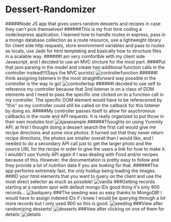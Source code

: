 Dessert-Randomizer
==================

#####Node JS app that gives users random desserts and recipes in case they can't pick themselves!
######This is my first time coding a node/express application.  I learned how to handle routes in express, pass in a mongo database collection as a route resource, use a lightweight library for client side http requests, store environment variables and pass to routes as locals, use Jade for html templating and basically how to structure files in a scalable way.
######I am very comfortble with my client side Javascript, and I decided to use an MVC strcture for the most part.
####Put that json parsing in the model and create two additional function calls in the controller instead!!!(Says the MVC purists)
![controllerfunction](http://i.imgur.com/J0AM8aU.jpg)
######I think assigning listeners in the most straightforward way possible in the controller is the way to go!
![controllertop](http://i.imgur.com/VPib8bc.jpg)
######I decided to use self to reference my controller because that 2nd listener is on a class of DOM elements and I need to pass the specific one clicked on to a function call in my controller. The specific DOM element would have to be referecened by "this" so my controller could still be called on the callback for this listener by doing so.
#####My controller passes itself to allow for asychronous callbacks in the route and API requests.  It is really organized to put those in their own modules too!
![ajaxexample](http://i.imgur.com/DFTUkZM.jpg)
######Thoughts on using Yummily API: at first I thought doing a dessert search the first call would give me recipe directions and some nice photos.  It turned out that they never return recipe directions, the photos are smaller overall than I would like, and I needed to do a secondary API call just to get the larger photo and the source URL for the recipe in order to give the users a link for how to make it.  I wouldn't use Yumily API again if I was dealing with Food and/or recipes because of this.  However, the documentation is pretty easy to follow and they provide a lot of nutrition data if you are looking for that.
######The app performs extremely fast, the only holdup being loading the images.
###ID your html elements that you want to query on the client and use the most direct selector as much as possible!
![vanilla](http://i.imgur.com/G2RCH7F.jpg)
###Getting records starting at a random spot with default mongo IDs good thing it's only 900 records...
![badquery](http://i.imgur.com/InXpHE0.jpg)
###The seeding was so easy thanks to MongoDB! I would have to assign indexed IDs if i knew I would be querying through a lot more records but I only used 900 so this is good.
![seeding](http://i.imgur.com/pAe3zHC.jpg)
###View after randomizing desserts!
![desserts](http://i.imgur.com/Z4TNm5f.jpg)
###Vew after clicking on one of them for details:
![details](http://i.imgur.com/6nTGVrG.jpg)
